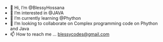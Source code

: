 - 👋 Hi, I’m @BlessyHossana
- 👀 I’m interested in @JAVA
- 🌱 I’m currently learning @Phython
- 💞️ I’m looking to collaborate on Complex programming code on Phython and Java
- 📫 How to reach me ... blessycodes@gmail.com


<!---
BlessyHossana/BlessyHossana is a ✨ special ✨ repository because its `README.md` (this file) appears on your GitHub profile.
You can click the Preview link to take a look at your changes.
--->
